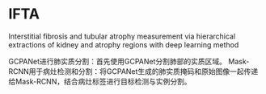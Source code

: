# IFTA
Interstitial fibrosis and tubular atrophy measurement via hierarchical extractions of kidney and atrophy regions with deep learning method

GCPANet进行肺实质分割：首先使用GCPANet分割肺部的实质区域。
Mask-RCNN用于病灶检测和分割：将GCPANet生成的肺实质掩码和原始图像一起传递给Mask-RCNN，结合病灶标签进行目标检测与实例分割。
